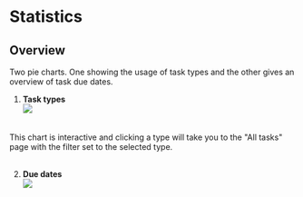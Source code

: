 # Statistics

## Overview
Two pie charts. One showing the usage of task types and the other gives an overview of task due dates.
<br/>

1. **Task types**<br/> 
![](https://profitbasedocs.blob.core.windows.net/plannerimages/Statistics_TaskTypes.PNG)
<br/>
This chart is interactive and clicking a type will take you to the "All tasks" page with the filter set to the selected type.
<br/>
<br/>

2. **Due dates**<br/> 
![](https://profitbasedocs.blob.core.windows.net/plannerimages/Statistics_DueDates.PNG)
<br/>
